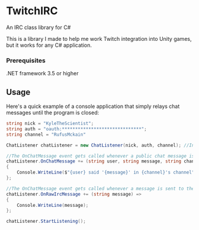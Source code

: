 # TwitchIRC
An IRC class library for C#

This is a library I made to help me work Twitch integration into Unity games, but it works for any C# application.

### Prerequisites

.NET framework 3.5 or higher

## Usage

Here's a quick example of a console application that simply relays chat messages until the program is closed: 

```csharp
string nick = "KyleTheScientist";
string auth = "oauth:******************************";
string channel = "RufusMckain"

ChatListener chatListener = new ChatListener(nick, auth, channel); //Initializes and connect the listener to the server

//The OnChatMessage event gets called whenever a public chat message is read
chatListener.OnChatMessage += (string user, string message, string channel) => 
{
    Console.WriteLine($"{user} said '{message}' in {channel}'s channel");
};

//The OnChatMessage event gets called whenever a message is sent to the IRC server
chatListener.OnRawIrcMessage += (string message) =>
{
    Console.WriteLine(message);
};

chatListener.StartListening();
```
